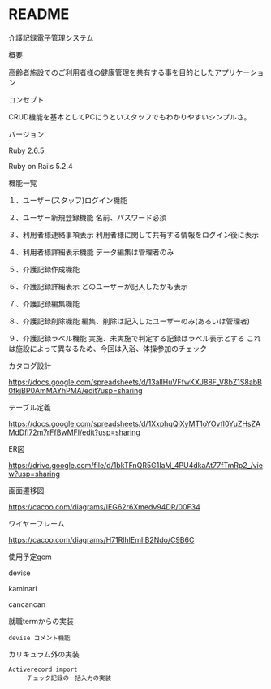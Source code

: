 # README

介護記録電子管理システム

概要

高齢者施設でのご利用者様の健康管理を共有する事を目的としたアプリケーション

コンセプト

CRUD機能を基本としてPCにうといスタッフでもわかりやすいシンプルさ。

バージョン

Ruby 2.6.5

Ruby on Rails 5.2.4

機能一覧

１、ユーザー(スタッフ)ログイン機能

２、ユーザー新規登録機能
        名前、パスワード必須

３、利用者様連絡事項表示
        利用者様に関して共有する情報をログイン後に表示

４、利用者様詳細表示機能
        データ編集は管理者のみ

５、介護記録作成機能

６、介護記録詳細表示
        どのユーザーが記入したかも表示

７、介護記録編集機能

８、介護記録削除機能
        編集、削除は記入したユーザーのみ(あるいは管理者)  

９、介護記録ラベル機能
        実施、未実施で判定する記録はラベル表示とする
        これは施設によって異なるため、今回は入浴、体操参加のチェック

カタログ設計

https://docs.google.com/spreadsheets/d/13allHuVFfwKXJ88F_V8bZ1S8abB0fkjBP0AmMAYhPMA/edit?usp=sharing

テーブル定義

https://docs.google.com/spreadsheets/d/1XxphqQlXyMT1oYOvfl0YuZHsZAMdDfl72m7rFfBwMFI/edit?usp=sharing

ER図

https://drive.google.com/file/d/1bkTFnQR5G1IaM_4PU4dkaAt77fTmRp2_/view?usp=sharing

画面遷移図

https://cacoo.com/diagrams/IEG62r6Xmedv94DR/00F34

ワイヤーフレーム

https://cacoo.com/diagrams/H71RlhIEmIIB2Ndo/C9B6C

使用予定gem

devise

kaminari

cancancan

就職termからの実装

    devise コメント機能

カリキュラム外の実装

    Activerecord import
         チェック記録の一括入力の実装





                              

